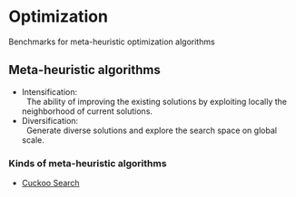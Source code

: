 # Optimization
Benchmarks for meta-heuristic optimization algorithms

## Meta-heuristic algorithms
* Intensification: <br/> 
 &nbsp; The ability of improving the existing solutions by exploiting locally the neighborhood of current solutions. 
* Diversification: <br/>
 &nbsp; Generate diverse solutions and explore the search space on global scale.

### Kinds of meta-heuristic algorithms
* [Cuckoo Search](https://www.cs.tufts.edu/comp/150GA/homeworks/hw3/_reading7%20Cuckoo%20search.pdf)
